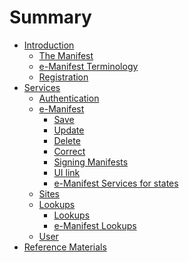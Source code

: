 # Summary

- [Introduction](index.md)
  - [The Manifest](Intro/the-manifest.md)
  - [e-Manifest Terminology](Intro/terminology.md)
  - [Registration](Intro/registration.md)
- [Services](Services/index.md)
  - [Authentication](Services/authentication.md)
  - [e-Manifest](Services/Manifest/save.md)
    - [Save](Services/Manifest/save.md)
    - [Update](Services/Manifest/update.md)
    - [Delete](Services/Manifest/delete.md)
    - [Correct](Services/Manifest/correct.md)
    - [Signing Manifests]()
    - [UI link](Services/Manifest/ui-link.md)
    - [e-Manifest Services for states](Services/Manifest/states.md)
  - [Sites]()
  - [Lookups](Services/Lookup/lookup.md)
    - [Lookups](Services/Lookup/lookup.md)
    - [e-Manifest Lookups](Services/Lookup/e-manifest.md)
  - [User](Services/user.md)
- [Reference Materials](references.md)
